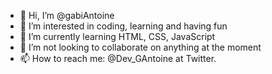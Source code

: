 - 👋 Hi, I’m @gabiAntoine
- 👀 I’m interested in coding, learning and having fun
- 🌱 I’m currently learning HTML, CSS, JavaScript
- 💞️ I’m not looking to collaborate on anything at the moment
- 📫 How to reach me:
@Dev_GAntoine at Twitter.

